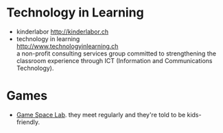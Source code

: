 # Technology in Learning

- kinderlabor
  http://kinderlabor.ch
- technology in learning  
  http://www.technologyinlearning.ch  
  a non-profit consulting services group committed to strengthening the classroom experience through ICT (Information and Communications Technology).

# Games

- [Game Space Lab](http://www.gamespace.ch/). they meet regularly and they're told to be kids-friendly.

